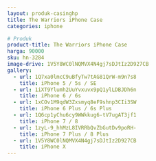 ```yaml
---
layout: produk-casinghp
title: The Warriors iPhone Case
categories: iphone

# Produk
product-title: The Warriors iPhone Case
harga: 90000
sku: hn-3284
image-drive: 1V5Y8WC0lNQMVX4N4gj7sDJtIz2D927CB
gallery:
  - url: 1Q7xa0lmcC9uBfyTw7tAG81QrW-m9n7s8
    title: iPhone 5 / 5s / SE
  - url: 1iXT9Ylumh2UuYvxuvx9pQ1ylLDBJDh6n
    title: iPhone 6 / 6s
  - url: 1xCOv1M9qdW3Zxsmyq8eF9shnp3CIi3SW
    title: iPhone 6 Plus / 6s Plus
  - url: 1Q6cp1yChu6cy9WWkkug6-tV7ugAT3jf1
    title: iPhone 7 / 8
  - url: 1zyL-9_hhMzL8IVRRbQvZbGutDv9poRH-
    title: iPhone 7 Plus / 8 Plus
  - url: 1V5Y8WC0lNQMVX4N4gj7sDJtIz2D927CB
    title: iPhone X
---
```

